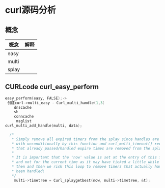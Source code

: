 # curl源码分析

## 概念

| 概念  | 解释 |
| ----- | ---- |
| easy  |      |
| multi |      |
| splay |      |

## CURLcode curl_easy_perform

```c
easy_perform(easy, FALSE);->
 创建curl->multi_easy - Curl_multi_handle(1,3)
    dnscache
    sh
    conncache
	 msglist
curl_multi_add_handle(multi, data);
```

```c
  /*
   * Simply remove all expired timers from the splay since handles are dealt
   * with unconditionally by this function and curl_multi_timeout() requires
   * that already passed/handled expire times are removed from the splay.
   *
   * It is important that the 'now' value is set at the entry of this function
   * and not for the current time as it may have ticked a little while since
   * then and then we risk this loop to remove timers that actually have not
   * been handled!
   */
    multi->timetree = Curl_splaygetbest(now, multi->timetree, &t);
```

